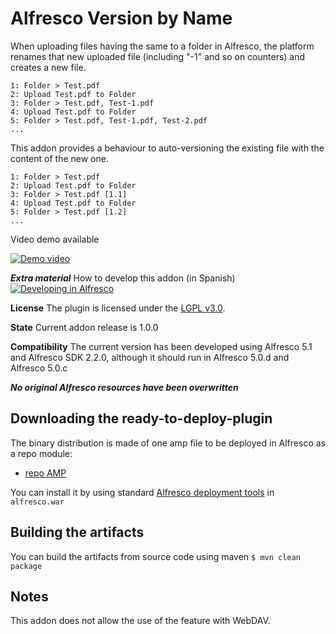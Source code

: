 Alfresco Version by Name
========================

When uploading files having the same to a folder in Alfresco, the platform renames that new uploaded file (including "-1" and so on counters) and creates a new file.

```
1: Folder > Test.pdf
2: Upload Test.pdf to Folder
3: Folder > Test.pdf, Test-1.pdf
4: Upload Test.pdf to Folder
5: Folder > Test.pdf, Test-1.pdf, Test-2.pdf
...
```

This addon provides a behaviour to auto-versioning the existing file with the content of the new one.

```
1: Folder > Test.pdf
2: Upload Test.pdf to Folder
3: Folder > Test.pdf [1.1]
4: Upload Test.pdf to Folder
5: Folder > Test.pdf [1.2]
...
```
Video demo available

[![Demo video](https://img.youtube.com/vi/27gjzEPOomo/0.jpg)](https://www.youtube.com/watch?v=27gjzEPOomo)

***Extra material***
How to develop this addon (in Spanish)
[![Developing in Alfresco](https://img.youtube.com/vi/ekPyWLFmip0/0.jpg)](https://www.youtube.com/watch?v=ekPyWLFmip0)


**License**
The plugin is licensed under the [LGPL v3.0](http://www.gnu.org/licenses/lgpl-3.0.html). 

**State**
Current addon release is 1.0.0

**Compatibility**
The current version has been developed using Alfresco 5.1 and Alfresco SDK 2.2.0, although it should run in Alfresco 5.0.d and Alfresco 5.0.c

***No original Alfresco resources have been overwritten***

Downloading the ready-to-deploy-plugin
--------------------------------------
The binary distribution is made of one amp file to be deployed in Alfresco as a repo module:

* [repo AMP](https://github.com/keensoft/alfresco-version-by-name/releases/download/1.0.0/version-by-name-repo-1.0.0.amp)

You can install it by using standard [Alfresco deployment tools](http://docs.alfresco.com/community/tasks/dev-extensions-tutorials-simple-module-install-amp.html) in `alfresco.war`

Building the artifacts
----------------------
You can build the artifacts from source code using maven
```$ mvn clean package```

Notes
-----
This addon does not allow the use of the feature with WebDAV.

